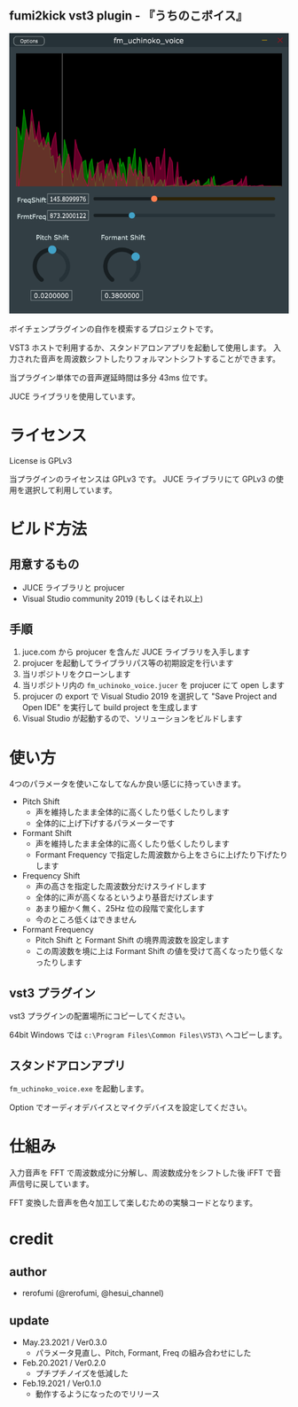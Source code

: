 ## fumi2kick vst3 plugin - 『うちのこボイス』

![screenshot](image/screenshot-v0.2.0.png)

ボイチェンプラグインの自作を模索するプロジェクトです。

VST3 ホストで利用するか、スタンドアロンアプリを起動して使用します。
入力された音声を周波数シフトしたりフォルマントシフトすることができます。

当プラグイン単体での音声遅延時間は多分 43ms 位です。

JUCE ライブラリを使用しています。

# ライセンス

License is GPLv3

当プラグインのライセンスは GPLv3 です。
JUCE ライブラリにて GPLv3 の使用を選択して利用しています。

# ビルド方法

## 用意するもの

- JUCE ライブラリと projucer
- Visual Studio community 2019 (もしくはそれ以上)

## 手順

1. juce.com から projucer を含んだ JUCE ライブラリを入手します
2. projucer を起動してライブラリパス等の初期設定を行います
3. 当リポジトリをクローンします
4. 当リポジトリ内の `fm_uchinoko_voice.jucer` を projucer にて open します
5. projucer の export で Visual Studio 2019 を選択して "Save Project and Open IDE" を実行して build project を生成します
6. Visual Studio が起動するので、ソリューションをビルドします

# 使い方

4つのパラメータを使いこなしてなんか良い感じに持っていきます。

- Pitch Shift
  - 声を維持したまま全体的に高くしたり低くしたりします
  - 全体的に上げ下げするパラメーターです
- Formant Shift
  - 声を維持したまま全体的に高くしたり低くしたりします
  - Formant Frequency で指定した周波数から上をさらに上げたり下げたりします
- Frequency Shift
  - 声の高さを指定した周波数分だけスライドします
  - 全体的に声が高くなるというより基音だけズレます
  - あまり細かく無く、25Hz 位の段階で変化します
  - 今のところ低くはできません
- Formant Frequency
  - Pitch Shift と Formant Shift の境界周波数を設定します
  - この周波数を境に上は Formant Shift の値を受けて高くなったり低くなったりします

## vst3 プラグイン

vst3 プラグインの配置場所にコピーしてください。

64bit Windows では `c:\Program Files\Common Files\VST3\` へコピーします。

## スタンドアロンアプリ

`fm_uchinoko_voice.exe` を起動します。

Option でオーディオデバイスとマイクデバイスを設定してください。

# 仕組み

入力音声を FFT で周波数成分に分解し、周波数成分をシフトした後 iFFT で音声信号に戻しています。

FFT 変換した音声を色々加工して楽しむための実験コードとなります。

# credit

## author

- rerofumi (@rerofumi, @hesui_channel)

## update

- May.23.2021 / Ver0.3.0
  - パラメータ見直し、Pitch, Formant, Freq の組み合わせにした
- Feb.20.2021 / Ver0.2.0
  - プチプチノイズを低減した
- Feb.19.2021 / Ver0.1.0
  - 動作するようになったのでリリース
